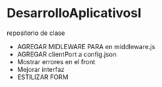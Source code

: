 # DesarrolloAplicativosI

repositorio de clase

- AGREGAR MIDLEWARE PARA en middleware.js
- AGREGAR clientPort a config.json
- Mostrar errores en el front
- Mejorar interfaz
- ESTILIZAR FORM